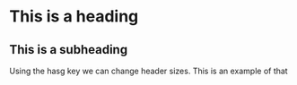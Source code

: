 # This is a heading
## This is a subheading

Using the hasg key we can change header sizes. This is an example of that
